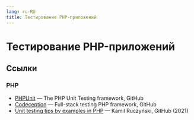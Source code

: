 ```yaml
---
lang: ru-RU 
title: Тестирование PHP-приложений
---
```

# Тестирование PHP-приложений

## Ссылки

### PHP
- [PHPUnit](https://github.com/sebastianbergmann/phpunit) — The PHP Unit Testing framework, GitHub
- [Codeception](https://github.com/codeception/codeception) — Full-stack testing PHP framework, GitHub
- [Unit testing tips by examples in PHP](https://github.com/sarven/unit-testing-tips) — Kamil Ruczyński, GitHub (2021)

